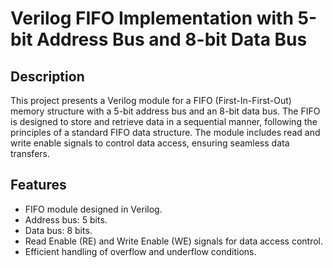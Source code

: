 # Verilog FIFO Implementation with 5-bit Address Bus and 8-bit Data Bus

## Description
This project presents a Verilog module for a FIFO (First-In-First-Out) memory structure with a 5-bit address bus and an 8-bit data bus. The FIFO is designed to store and retrieve data in a sequential manner, following the principles of a standard FIFO data structure. The module includes read and write enable signals to control data access, ensuring seamless data transfers.

## Features
- FIFO module designed in Verilog.
- Address bus: 5 bits.
- Data bus: 8 bits.
- Read Enable (RE) and Write Enable (WE) signals for data access control.
- Efficient handling of overflow and underflow conditions.




